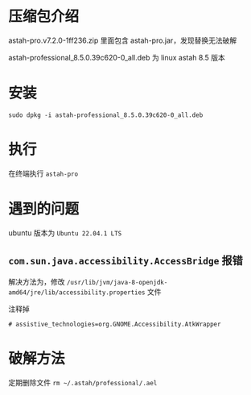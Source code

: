# 压缩包介绍

astah-pro.v7.2.0-1ff236.zip 里面包含 astah-pro.jar，发现替换无法破解

astah-professional_8.5.0.39c620-0_all.deb 为 linux astah 8.5 版本

# 安装

`sudo dpkg -i astah-professional_8.5.0.39c620-0_all.deb`

# 执行

在终端执行 `astah-pro`

# 遇到的问题

ubuntu 版本为 `Ubuntu 22.04.1 LTS`

## `com.sun.java.accessibility.AccessBridge` 报错

解决方法为，修改 `/usr/lib/jvm/java-8-openjdk-amd64/jre/lib/accessibility.properties` 文件

注释掉

`# assistive_technologies=org.GNOME.Accessibility.AtkWrapper`

# 破解方法

定期删除文件 `rm ~/.astah/professional/.ael`
